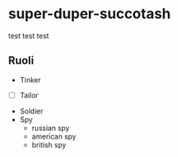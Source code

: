 # super-duper-succotash

test test test
## Ruoli

- Tinker
- [ ] Tailor
- Soldier
- Spy
    - russian spy
    - american spy
    - british spy

